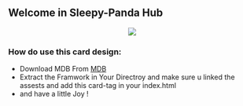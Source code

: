 
## Welcome in Sleepy-Panda Hub
<p align="center" width="100%">
  <img src="https://lh3.googleusercontent.com/sKPw2SndvocxgikJ1upATHf0R8OQl_guo1dc2JiNCYxVgJYGMmsK1WSOnmoHnzoK9yyop5-ABj6zsojD2gcwNZDccvMPHhATnPxs_0hA7_BOD7cK0ZV463oLLxAV6iFKcyxRvE3VLGqlpYg4yhs01qL-fBzy7XjePLb6S0c0F5LOkW5yGFqtUZKYzzkm8bDIIaHs2c12OJQQhlJPdnJmZdwsZwtiw5Lmvd7pDVk24swShgNWPU6pLARwd_DyDHLhYrHVmByEmDAQrzJzE_qt0KY7F6l-iBuAfmf3S0OYWmJMBfs5y2mpCqAlzGdlaBjOd0euiaPSe7yfJ99i_ZBkhrlxT30JpGdQDHON2-K6hWnTpIti4sejm7w2b_ry9WhkoPPbnLoHyCjymqE6-gV9jMbrQcgdzNN42xJt0gRvDSP5SblLZm0VMlCSv7NWihZ18VVaig78SyrB97iMaVA8DSMUN03XiYnSVQAOW--aadihqiXBgl8eh8RNdHZtYxFPtg0ZEMpHAQYk-4M_2NAS2VlTPxJNNqwNBZOhMi48oyB8qzo0GktcBwbLXJZGbnwc8dmdw6OcHRnhgGoM6BXgaKnCBJknX-QobxlEAewrSXDM3oedO9kUh2IxIqllBnlUwDyDsm6R9Er3ps14h4sA1-piF97NpGZjo1JuFikbMukHTWVP6gRsrdMv9b5BxvIpuW6cmLHHElmCQFJEeF7nOU_o9eAL52tQTV5zuJ1VEHZPh5NwMs-cVCeEvsViWFQ5PbgaBBu-0jdWC5ug1L8QDT6N_25Ej5qR65R3WHL60cw2s89RRJork4gRRlu6m5-oQcBO_Ik0P2caTxSaNV7LIE1gZl2o7CqZxcwlpRpw5he79gfhtM1sG1CTEJSNpt_NceVbfiyn6_3LlNrWjgNnOaFie4vApiQ-qvWgJ9DtwqsaYVGpJ8K9d_RnQ7g2fxzBJ9BE_KDCGws=w326-h364-no?authuser=0" />
</p>

### How do use this card design:
- Download MDB From   [MDB](https://mdbootstrap.com/docs/standard/getting-started/installation/)
- Extract the Framwork in Your Directroy and make sure u linked the assests and add this card-tag in your index.html
- and have a little Joy !
